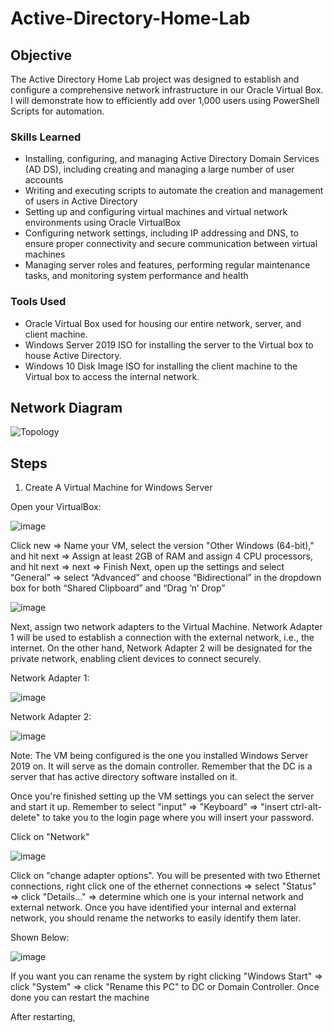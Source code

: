 # Active-Directory-Home-Lab

## Objective
The Active Directory Home Lab project was designed to establish and configure a comprehensive network infrastructure in our Oracle Virtual Box. I will demonstrate how to efficiently add over 1,000 users using PowerShell Scripts for automation.

### Skills Learned
- Installing, configuring, and managing Active Directory Domain Services (AD DS), including creating and managing a large number of user accounts
- Writing and executing scripts to automate the creation and management of users in Active Directory
- Setting up and configuring virtual machines and virtual network environments using Oracle VirtualBox
- Configuring network settings, including IP addressing and DNS, to ensure proper connectivity and secure communication between virtual machines
- Managing server roles and features, performing regular maintenance tasks, and monitoring system performance and health

### Tools Used
- Oracle Virtual Box used for housing our entire network, server, and client machine.
- Windows Server 2019 ISO for installing the server to the Virtual box to house Active Directory.
- Windows 10 Disk Image ISO for installing the client machine to the Virtual box to access the internal network.

## Network Diagram
![Topology](https://github.com/Alvin-Liew/Active-Directory-Home-Lab/assets/105011531/b2fc3e21-eb5b-4bd9-9419-6bad4fa515cd)

## Steps
1. Create A Virtual Machine for Windows Server
   
Open your VirtualBox:

![image](https://github.com/Alvin-Liew/Active-Directory-Home-Lab/assets/105011531/a8a1821b-97dd-43a0-9cf1-998b8d6323ea)

Click new => Name your VM, select the version "Other Windows (64-bit)," and hit next => Assign at least 2GB of RAM and assign 4 CPU processors, and hit next => next => Finish
Next, open up the settings and select “General” => select “Advanced” and choose “Bidirectional” in the dropdown box for both “Shared Clipboard” and “Drag ‘n’ Drop”

![image](https://github.com/Alvin-Liew/Active-Directory-Home-Lab/assets/105011531/f3965915-901c-4ea9-b656-a771bc585d15)

Next, assign two network adapters to the Virtual Machine. Network Adapter 1 will be used to establish a connection with the external network, i.e., the internet. On the other hand, Network Adapter 2 will be designated for the private network, enabling client devices to connect securely.

Network Adapter 1:

![image](https://github.com/Alvin-Liew/Active-Directory-Home-Lab/assets/105011531/0ebfcbf6-08c9-42fe-b9da-701062ff65a7)

Network Adapter 2:

![image](https://github.com/Alvin-Liew/Active-Directory-Home-Lab/assets/105011531/811ba8c4-4aa1-4604-8787-c9ee27e8814e)

Note: The VM being configured is the one you installed Windows Server 2019 on. It will serve as the domain controller. Remember that the DC is a server that has active directory software installed on it.

Once you're finished setting up the VM settings you can select the server and start it up. Remember to select "input" => "Keyboard" => "insert ctrl-alt-delete" to take you to the login page where you will insert your password.

Click on "Network"

![image](https://github.com/Alvin-Liew/Active-Directory-Home-Lab/assets/105011531/578b1584-71a0-4c1f-b73c-0f9cf24c86c2)

Click on "change adapter options". You will be presented with two Ethernet connections, right click one of the ethernet connections => select "Status" => click "Details..." => determine which one is your internal network and external network. Once you have identified your internal and external network, you should rename the networks to easily identify them later.

Shown Below:

![image](https://github.com/Alvin-Liew/Active-Directory-Home-Lab/assets/105011531/bb750b63-c6fc-43ef-8881-20ac4c199f59)

If you want you can rename the system by right clicking "Windows Start" => click "System" => click "Rename this PC" to DC or Domain Controller.
Once done you can restart the machine

After restarting, 
